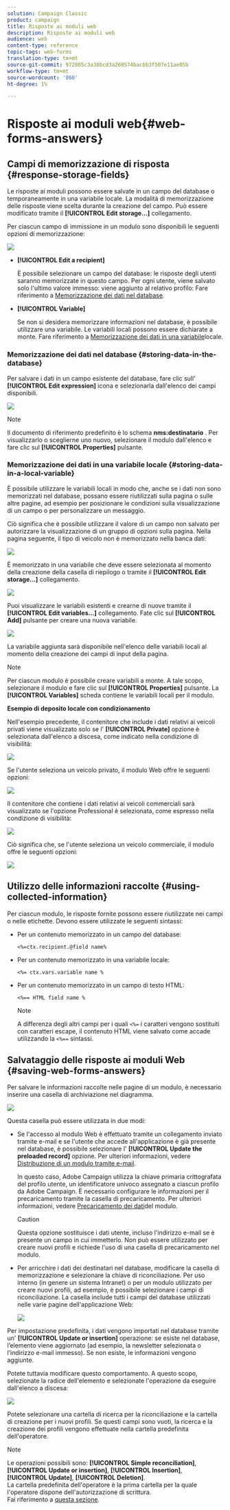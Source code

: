 ```yaml
---
solution: Campaign Classic
product: campaign
title: Risposte ai moduli web
description: Risposte ai moduli web
audience: web
content-type: reference
topic-tags: web-forms
translation-type: tm+mt
source-git-commit: 972885c3a38bcd3a260574bacbb3f507e11ae05b
workflow-type: tm+mt
source-wordcount: '860'
ht-degree: 1%

---
```



# Risposte ai moduli web{#web-forms-answers}

## Campi di memorizzazione di risposta {#response-storage-fields}

Le risposte ai moduli possono essere salvate in un campo del database o temporaneamente in una variabile locale. La modalità di memorizzazione delle risposte viene scelta durante la creazione del campo. Può essere modificato tramite il **[!UICONTROL Edit storage...]** collegamento.

Per ciascun campo di immissione in un modulo sono disponibili le seguenti opzioni di memorizzazione:

![](assets/s_ncs_admin_survey_select_storage.png)

* **[!UICONTROL Edit a recipient]**

   È possibile selezionare un campo del database: le risposte degli utenti saranno memorizzate in questo campo. Per ogni utente, viene salvato solo l&#39;ultimo valore immesso: viene aggiunto al relativo profilo: Fare riferimento a [Memorizzazione dei dati nel database](#storing-data-in-the-database).

* **[!UICONTROL Variable]**

   Se non si desidera memorizzare informazioni nel database, è possibile utilizzare una variabile. Le variabili locali possono essere dichiarate a monte. Fare riferimento a [Memorizzazione dei dati in una variabile](#storing-data-in-a-local-variable)locale.

### Memorizzazione dei dati nel database {#storing-data-in-the-database}

Per salvare i dati in un campo esistente del database, fare clic sull&#39; **[!UICONTROL Edit expression]** icona e selezionarla dall&#39;elenco dei campi disponibili.

![](assets/s_ncs_admin_survey_storage_type1.png)

>[!NOTE]
>
>Il documento di riferimento predefinito è lo schema **nms:destinatario** . Per visualizzarlo o sceglierne uno nuovo, selezionare il modulo dall&#39;elenco e fare clic sul **[!UICONTROL Properties]** pulsante.

### Memorizzazione dei dati in una variabile locale {#storing-data-in-a-local-variable}

È possibile utilizzare le variabili locali in modo che, anche se i dati non sono memorizzati nel database, possano essere riutilizzati sulla pagina o sulle altre pagine, ad esempio per posizionare le condizioni sulla visualizzazione di un campo o per personalizzare un messaggio.

Ciò significa che è possibile utilizzare il valore di un campo non salvato per autorizzare la visualizzazione di un gruppo di opzioni sulla pagina. Nella pagina seguente, il tipo di veicolo non è memorizzato nella banca dati:

![](assets/s_ncs_admin_survey_no_storage_variable.png)

È memorizzato in una variabile che deve essere selezionata al momento della creazione della casella di riepilogo o tramite il **[!UICONTROL Edit storage...]** collegamento.

![](assets/s_ncs_admin_survey_no_storage_variable2.png)

Puoi visualizzare le variabili esistenti e crearne di nuove tramite il **[!UICONTROL Edit variables...]** collegamento. Fate clic sul **[!UICONTROL Add]** pulsante per creare una nuova variabile.

![](assets/s_ncs_admin_survey_add_a_variable.png)

La variabile aggiunta sarà disponibile nell&#39;elenco delle variabili locali al momento della creazione dei campi di input della pagina.

>[!NOTE]
>
>Per ciascun modulo è possibile creare variabili a monte. A tale scopo, selezionare il modulo e fare clic sul **[!UICONTROL Properties]** pulsante. La **[!UICONTROL Variables]** scheda contiene le variabili locali per il modulo.

**Esempio di deposito locale con condizionamento**

Nell&#39;esempio precedente, il contenitore che include i dati relativi ai veicoli privati viene visualizzato solo se l&#39; **[!UICONTROL Private]** opzione è selezionata dall&#39;elenco a discesa, come indicato nella condizione di visibilità:

![](assets/s_ncs_admin_survey_add_a_condition.png)

Se l&#39;utente seleziona un veicolo privato, il modulo Web offre le seguenti opzioni:

![](assets/s_ncs_admin_survey_no_storage_conda.png)

Il contenitore che contiene i dati relativi ai veicoli commerciali sarà visualizzato se l&#39;opzione Professional è selezionata, come espresso nella condizione di visibilità:

![](assets/s_ncs_admin_survey_view_a_condition.png)

Ciò significa che, se l&#39;utente seleziona un veicolo commerciale, il modulo offre le seguenti opzioni:

![](assets/s_ncs_admin_survey_no_storage_condb.png)

## Utilizzo delle informazioni raccolte {#using-collected-information}

Per ciascun modulo, le risposte fornite possono essere riutilizzate nei campi o nelle etichette. Devono essere utilizzate le seguenti sintassi:

* Per un contenuto memorizzato in un campo del database:

   ```
   <%=ctx.recipient.@field name%
   ```

* Per un contenuto memorizzato in una variabile locale:

   ```
   <%= ctx.vars.variable name %
   ```

* Per un contenuto memorizzato in un campo di testo HTML:

   ```
   <%== HTML field name %
   ```

   >[!NOTE]
   >
   >A differenza degli altri campi per i quali `<%=` i caratteri vengono sostituiti con caratteri escape, il contenuto HTML viene salvato come accade utilizzando la `<%==` sintassi.

## Salvataggio delle risposte ai moduli Web {#saving-web-forms-answers}

Per salvare le informazioni raccolte nelle pagine di un modulo, è necessario inserire una casella di archiviazione nel diagramma.

![](assets/s_ncs_admin_survey_save_box.png)

Questa casella può essere utilizzata in due modi:

* Se l&#39;accesso al modulo Web è effettuato tramite un collegamento inviato tramite e-mail e se l&#39;utente che accede all&#39;applicazione è già presente nel database, è possibile selezionare l&#39; **[!UICONTROL Update the preloaded record]** opzione. Per ulteriori informazioni, vedere [Distribuzione di un modulo tramite e-mail](../../web/using/publishing-a-web-form.md#delivering-a-form-via-email).

   In questo caso,  Adobe Campaign utilizza la chiave primaria crittografata del profilo utente, un identificatore univoco assegnato a ciascun profilo da  Adobe Campaign. È necessario configurare le informazioni per il precaricamento tramite la casella di precaricamento. Per ulteriori informazioni, vedere [Precaricamento dei dati](../../web/using/publishing-a-web-form.md#pre-loading-the-form-data)del modulo.

   >[!CAUTION]
   >
   >Questa opzione sostituisce i dati utente, incluso l&#39;indirizzo e-mail se è presente un campo in cui immetterlo. Non può essere utilizzato per creare nuovi profili e richiede l&#39;uso di una casella di precaricamento nel modulo.

* Per arricchire i dati dei destinatari nel database, modificare la casella di memorizzazione e selezionare la chiave di riconciliazione. Per uso interno (in genere un sistema Intranet) o per un modulo utilizzato per creare nuovi profili, ad esempio, è possibile selezionare i campi di riconciliazione. La casella include tutti i campi del database utilizzati nelle varie pagine dell&#39;applicazione Web:

   ![](assets/s_ncs_admin_survey_save_box_edit.png)

Per impostazione predefinita, i dati vengono importati nel database tramite un&#39; **[!UICONTROL Update or insertion]** operazione: se esiste nel database, l’elemento viene aggiornato (ad esempio, la newsletter selezionata o l’indirizzo e-mail immesso). Se non esiste, le informazioni vengono aggiunte.

Potete tuttavia modificare questo comportamento. A questo scopo, selezionate la radice dell&#39;elemento e selezionate l&#39;operazione da eseguire dall&#39;elenco a discesa:

![](assets/s_ncs_admin_survey_save_operation.png)

Potete selezionare una cartella di ricerca per la riconciliazione e la cartella di creazione per i nuovi profili. Se questi campi sono vuoti, la ricerca e la creazione dei profili vengono effettuate nella cartella predefinita dell&#39;operatore.

>[!NOTE]
>
>Le operazioni possibili sono: **[!UICONTROL Simple reconciliation]**, **[!UICONTROL Update or insertion]**, **[!UICONTROL Insertion]**, **[!UICONTROL Update]**, **[!UICONTROL Deletion]**.\
>La cartella predefinita dell&#39;operatore è la prima cartella per la quale l&#39;operatore dispone dell&#39;autorizzazione di scrittura.\
>Fai riferimento a [questa sezione](../../platform/using/access-management.md).

